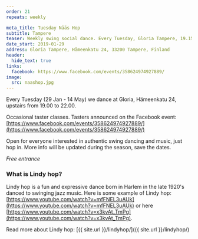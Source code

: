 ```yaml
---
order: 21
repeats: weekly

meta_title: Tuesday Nääs Hop
subtitle: Tampere
teaser: Weekly swing social dance. Every Tuesday, Gloria Tampere, 19.15 - 22.00.
date_start: 2019-01-29
address: Gloria Tampere, Hämeenkatu 24, 33200 Tampere, Finland
header:
  hide_text: true
links:
  facebook: https://www.facebook.com/events/358624974927889/
image:
  src: naashop.jpg
---
```


Every Tuesday (29 Jan - 14 May) we dance at Gloria, Hämeenkatu 24, upstairs from 19.00 to 22.00.

Occasional taster classes. Tasters announced on the Facebook event:
[https://www.facebook.com/events/358624974927889/](https://www.facebook.com/events/358624974927889/)

Open for everyone interested in authentic swing dancing and music, just hop in. More info will be updated during the season, save the dates.

_Free entrance_

### What is Lindy hop?

Lindy hop is a fun and expressive dance born in Harlem in the late 1920's danced to swinging jazz music. Here is some example of Lindy hop: [https://www.youtube.com/watch?v=mfFNEL3uAUk](https://www.youtube.com/watch?v=mfFNEL3uAUk) or here [https://www.youtube.com/watch?v=x3kvAt_TmPg](https://www.youtube.com/watch?v=x3kvAt_TmPg).

Read more about Lindy hop: [{{ site.url }}/lindyhop/]({{ site.url }}/lindyhop/)
